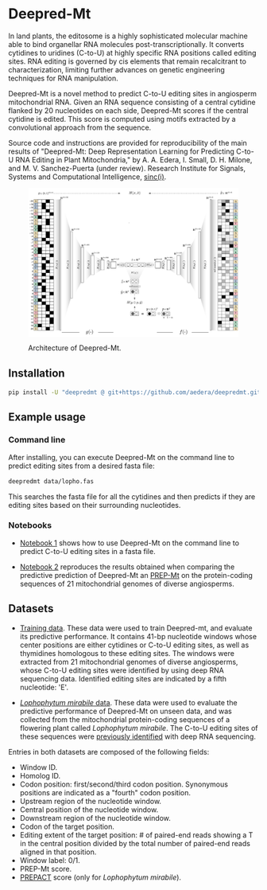 # Deepred-Mt

In land plants, the editosome is a highly sophisticated molecular machine able
to bind organellar RNA molecules post-transcriptionally. It converts cytidines
to uridines (C-to-U) at highly specific RNA positions called editing
sites. RNA editing is governed by cis elements that remain recalcitrant to
characterization, limiting further advances on genetic engineering techniques
for RNA manipulation.

Deepred-Mt is a novel method to predict C-to-U editing sites in angiosperm
mitochondrial RNA. Given an RNA sequence consisting of a central cytidine
flanked by 20 nucleotides on each side, Deepred-Mt scores if the central
cytidine is edited. This score is computed using motifs extracted by a
convolutional approach from the sequence.

Source code and instructions are provided for reproducibility of the main
results of "Deepred-Mt: Deep Representation Learning for Predicting C-to-U RNA
Editing in Plant Mitochondria," by A. A. Edera, I. Small, D. H. Milone, and
M. V. Sanchez-Puerta (under review). Research Institute for Signals, Systems
and Computational Intelligence, [sinc(i)](https://sinc.unl.edu.ar/).

<figure>
  <p align="center">
  <img src=fig/model-architecture.png alt="Deepred-mt" width="940" style="vertical-align:middle"/>
  </p>

  <figcaption>Architecture of Deepred-Mt.</figcaption>
</figure>


## Installation

```bash
pip install -U "deepredmt @ git+https://github.com/aedera/deepredmt.git"
```

## Example usage

### Command line

After installing, you can execute Deepred-Mt on the command line to predict
editing sites from a desired fasta file:

```bash
deepredmt data/lopho.fas
```

This searches the fasta file for all the cytidines and then predicts if they
are editing sites based on their surrounding nucleotides.

### Notebooks

* [Notebook 1](https://colab.research.google.com/github/aedera/deepredmt/blob/main/notebooks/01_prediction_from_fasta.ipynb)
  shows how to use Deepred-Mt on the command line to predict C-to-U editing
  sites in a fasta file.

*
  [Notebook 2](https://colab.research.google.com/github/aedera/deepredmt/blob/main/notebooks/02_reproduce_comparative_analysis.ipynb)
  reproduces the results obtained when comparing the predictive prediction of
  Deepred-Mt an [PREP-Mt](http://prep.unl.edu/) on the protein-coding
  sequences of 21 mitochondrial genomes of diverse angiosperms.

## Datasets

* [Training data](./data/training-data.tsv.gz). These data were used to
  train Deepred-mt, and evaluate its predictive performance. It contains 41-bp
  nucleotide windows whose center positions are either cytidines or C-to-U
  editing sites, as well as thymidines homologous to these editing sites. The
  windows were extracted from 21 mitochondrial genomes of diverse angiosperms,
  whose C-to-U editing sites were identified by using deep RNA sequencing
  data. Identified editing sites are indicated by a fifth nucleotide:
  'E'.

* [_Lophophytum mirabile_ data](./data/lopho-data.tsv.gz). These data were used
  to evaluate the predictive performance of Deepred-Mt on unseen data, and was
  collected from the mitochondrial protein-coding sequences of a flowering
  plant called _Lophophytum mirabile_. The C-to-U editing sites of these
  sequences were [previously identified](https://doi.org/10.1111/nph.16926)
  with deep RNA sequencing.

Entries in both datasets are composed of the following fields:

  * Window ID.
  * Homolog ID.
  * Codon position: first/second/third codon position. Synonymous positions
    are indicated as a "fourth" codon position.
  * Upstream region of the nucleotide window.
  * Central position of the nucleotide window.
  * Downstream region of the nucleotide window.
  * Codon of the target position.
  * Editing extent of the target position: # of paired-end reads showing a T
    in the central position divided by the total number of paired-end reads
    aligned in that position.
  * Window label: 0/1.
  * PREP-Mt score.
  * [PREPACT](http://www.prepact.de/prepact-main.php) score (only for _Lophophytum mirabile_).
